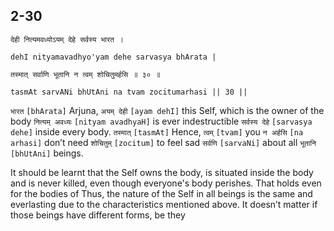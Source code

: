 ## 2-30


```shloka-sa
देही नित्यमवध्योऽयम् देहे सर्वस्य भारत ।
```
```shloka-sa-hk
dehI nityamavadhyo'yam dehe sarvasya bhArata |
```
```shloka-sa
तस्मात् सर्वाणि भूतानि न त्वम् शोचितुमर्हसि ॥ ३० ॥
```
```shloka-sa-hk
tasmAt sarvANi bhUtAni na tvam zocitumarhasi || 30 ||
```

`भारत` `[bhArata]` Arjuna, `अयम् देही` `[ayam dehI]` this Self, which is the owner of the body `नित्यम् अवध्यः` `[nityam avadhyaH]` is ever indestructible `सर्वस्य देहे` `[sarvasya dehe]` inside every body. `तस्मात्` `[tasmAt]` Hence, `त्वम्` `[tvam]` you `न अर्हसि` `[na arhasi]` don’t need `शोचितुम्` `[zocitum]` to feel sad `सर्वणि` `[sarvaNi]` about all `भूतानि` `[bhUtAni]` beings.

It should be learnt that the Self owns the body, is situated inside the body and is never killed, even though everyone's body perishes. That holds even for the bodies of 
Thus, the nature of the Self in all beings is the same and everlasting due to the characteristics mentioned above. It doesn’t matter if those beings have different forms, be they 

